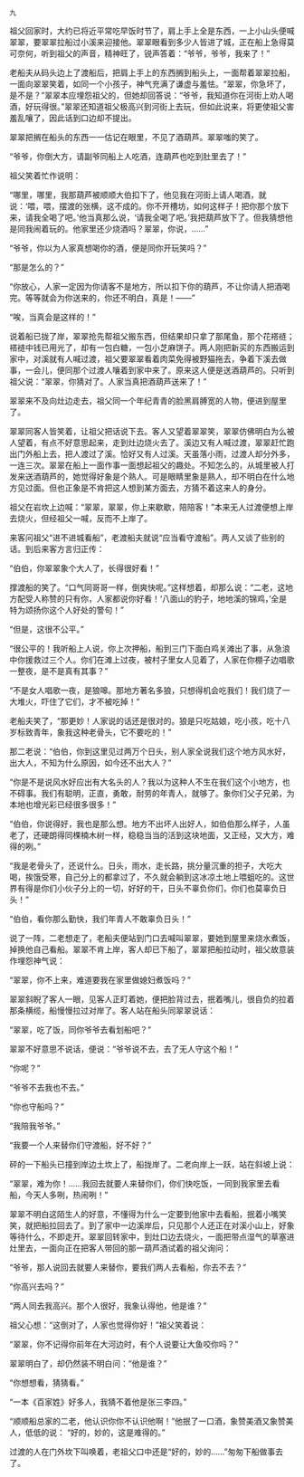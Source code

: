     九 

   祖父回家时，大约已将近平常吃早饭时节了，肩上手上全是东西，一上小山头便喊翠翠，要翠翠拉船过小溪来迎接他。翠翠眼看到多少人皆进了城，正在船上急得莫可奈何，听到祖父的声音，精神旺了，锐声答着：“爷爷，爷爷，我来了！”

   老船夫从码头边上了渡船后，把肩上手上的东西搁到船头上，一面帮着翠翠拉船，一面向翠翠笑着，如同一个小孩子，神气充满了谦虚与羞怯。“翠翠，你急坏了，是不是？”翠翠本应埋怨祖父的，但她却回答说：“爷爷，我知道你在河街上劝人喝酒，好玩得很。”翠翠还知道祖父极高兴到河街上去玩，但如此说来，将更使祖父害羞乱嚷了，因此话到口边却不提出。

   翠翠把搁在船头的东西一一估记在眼里，不见了酒葫芦。翠翠嗤的笑了。

   “爷爷，你倒大方，请副爷同船上人吃酒，连葫芦也吃到肚里去了！”

   祖父笑着忙作说明：

   “哪里，哪里，我那葫芦被顺顺大伯扣下了，他见我在河街上请人喝酒，就说：‘喂，喂，摆渡的张横，这不成的。你不开槽坊，如何这样子！把你那个放下来，请我全喝了吧。’他当真那么说，‘请我全喝了吧。’我把葫芦放下了。但我猜想他是同我闹着玩的。他家里还少烧酒吗？翠翠，你说，……”

   “爷爷，你以为人家真想喝你的酒，便是同你开玩笑吗？”

   “那是怎么的？”

   “你放心，人家一定因为你请客不是地方，所以扣下你的葫芦，不让你请人把酒喝完。等等就会为你送来的，你还不明白，真是！——”

   “唉，当真会是这样的！”

   说着船已拢了岸，翠翠抢先帮祖父搬东西，但结果却只拿了那尾鱼，那个花褡裢；褡裢中钱已用光了，却有一包白糖，一包小芝麻饼子。两人刚把新买的东西搬运到家中，对溪就有人喊过渡，祖父要翠翠看着肉菜免得被野猫拖去，争着下溪去做事，一会儿，便同那个过渡人嚷着到家中来了。原来这人便是送酒葫芦的。只听到祖父说：“翠翠，你猜对了。人家当真把酒葫芦送来了！”

   翠翠来不及向灶边走去，祖父同一个年纪青青的脸黑肩膊宽的人物，便进到屋里了。

   翠翠同客人皆笑着，让祖父把话说下去。客人又望着翠翠笑，翠翠仿佛明白为么被人望着，有点不好意思起来，走到灶边烧火去了。溪边又有人喊过渡，翠翠赶忙跑出门外船上去，把人渡过了溪。恰好又有人过溪。天虽落小雨，过渡人却分外多，一连三次。翠翠在船上一面作事一面想起祖父的趣处。不知怎么的，从城里被人打发来送酒葫芦的，她觉得好象是个熟人。可是眼睛里象是熟人，却不明白在什么地方见过面。但也正象是不肯把这人想到某方面去，方猜不着这来人的身分。

   祖父在岩坎上边喊：“翠翠，翠翠，你上来歇歇，陪陪客！”本来无人过渡便想上岸去烧火，但经祖父一喊，反而不上岸了。

   来客问祖父“进不进城看船”，老渡船夫就说“应当看守渡船”。两人又谈了些别的话。到后来客方言归正传：

   “伯伯，你翠翠象个大人了，长得很好看！”

   撑渡船的笑了。“口气同哥哥一样，倒爽快呢。”这样想着，却那么说：“二老，这地方配受人称赞的只有你，人家都说你好看！‘八面山的豹子，地地溪的锦鸡，’全是特为颂扬你这个人好处的警句！”

   “但是，这很不公平。”

   “很公平的！我听船上人说，你上次押船，船到三门下面白鸡关滩出了事，从急浪中你援救过三个人。你们在滩上过夜，被村子里女人见着了，人家在你棚子边唱歌一整夜，是不是真有其事？”

   “不是女人唱歌一夜，是狼嗥。那地方著名多狼，只想得机会吃我们！我们烧了一大堆火，吓住了它们，才不被吃掉！”

   老船夫笑了，“那更妙！人家说的话还是很对的。狼是只吃姑娘，吃小孩，吃十八岁标致青年，象我这种老骨头，它不要吃的！”

   那二老说：“伯伯，你到这里见过两万个日头，别人家全说我们这个地方风水好，出大人，不知为什么原因，如今还不出大人？”

   “你是不是说风水好应出有大名头的人？我以为这种人不生在我们这个小地方，也不碍事。我们有聪明，正直，勇敢，耐劳的年青人，就够了。象你们父子兄弟，为本地也增光彩已经很多很多！”

   “伯伯，你说得好，我也是那么想。地方不出坏人出好人，如伯伯那么样子，人虽老了，还硬朗得同棵楠木树一样，稳稳当当的活到这块地面，又正经，又大方，难得的咧。”

   “我是老骨头了，还说什么。日头，雨水，走长路，挑分量沉重的担子，大吃大喝，挨饿受寒，自己分上的都拿过了，不久就会躺到这冰凉土地上喂蛆吃的。这世界有得是你们小伙子分上的一切，好好的干，日头不辜负你们，你们也莫辜负日头！”

   “伯伯，看你那么勤快，我们年青人不敢辜负日头！”

   说了一阵，二老想走了，老船夫便站到门口去喊叫翠翠，要她到屋里来烧水煮饭，掉换他自己看船。翠翠不肯上岸，客人却已下船了，翠翠把船拉动时，祖父故意装作埋怨神气说：

   “翠翠，你不上来，难道要我在家里做媳妇煮饭吗？”

   翠翠斜睨了客人一眼，见客人正盯着她，便把脸背过去，抿着嘴儿，很自负的拉着那条横缆，船慢慢拉过对岸了。客人站在船头同翠翠说话：

   “翠翠，吃了饭，同你爷爷去看划船吧？”

   翠翠不好意思不说话，便说：“爷爷说不去，去了无人守这个船！”

   “你呢？”

   “爷爷不去我也不去。”

   “你也守船吗？”

   “我陪我爷爷。”

   “我要一个人来替你们守渡船，好不好？”

   砰的一下船头已撞到岸边土坎上了，船拢岸了。二老向岸上一跃，站在斜坡上说：

   “翠翠，难为你！……我回去就要人来替你们，你们快吃饭，一同到我家里去看船，今天人多咧，热闹咧！”

   翠翠不明白这陌生人的好意，不懂得为什么一定要到他家中去看船，抿着小嘴笑笑，就把船拉回去了。到了家中一边溪岸后，只见那个人还正在对溪小山上，好象等待什么，不即走开。翠翠回转家中，到灶口边去烧火，一面把带点湿气的草塞进灶里去，一面向正在把客人带回的那一葫芦酒试着的祖父询问：

   “爷爷，那人说回去就要人来替你，要我们两人去看船，你去不去？”

   “你高兴去吗？”

   “两人同去我高兴。那个人很好，我象认得他，他是谁？”

   祖父心想：“这倒对了，人家也觉得你好！”祖父笑着说：

   “翠翠，你不记得你前年在大河边时，有个人说要让大鱼咬你吗？”

   翠翠明白了，却仍然装不明白问：“他是谁？”

   “你想想看，猜猜看。”

   “一本《百家姓》好多人，我猜不着他是张三李四。”

   “顺顺船总家的二老，他认识你你不认识他啊！”他抿了一口酒，象赞美酒又象赞美人，低低的说： “好的，妙的，这是难得的。”

   过渡的人在门外坎下叫唤着，老祖父口中还是“好的，妙的……”匆匆下船做事去了。

